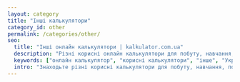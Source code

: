 ```yaml
---
layout: category
title: "Інші калькулятори"
category_id: other
permalink: /categories/other/
seo:
  title: "Інші онлайн калькулятори | kalkulator.com.ua"
  description: "Різні корисні онлайн калькулятори для побуту, навчання, подорожей і не тільки. Вибирайте потрібний інструмент."
  keywords: ["онлайн калькулятор", "корисні калькулятори", "інше", "Україна"]
  intro: "Знаходьте різні корисні калькулятори для побуту, навчання, подорожей та інших завдань."
---
```

